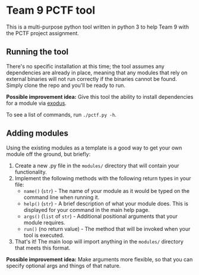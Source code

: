 # Team 9 PCTF tool

This is a multi-purpose python tool written in python 3 to help Team 9 with the PCTF project assignment.

## Running the tool

There's no specific installation at this time; the tool assumes any dependencies are already in place, meaning that any modules that rely on external binaries will not run correctly if the binaries cannot be found. Simply clone the repo and you'll be ready to run.

**Possible improvement idea:** Give this tool the ability to install dependencies for a module via [exodus](https://github.com/intoli/exodus).

To see a list of commands, run `./pctf.py -h`.

## Adding modules

Using the existing modules as a template is a good way to get your own module off the ground, but briefly:

1. Create a new .py file in the `modules/` directory that will contain your functionality.
2. Implement the following methods with the following return types in your file:
   - `name()` (`str`) - The name of your module as it would be typed on the command line when running it.
   - `help()` (`str`) - A brief description of what your module does. This is displayed for your command in the main help page.
   - `args()` (`list` of `str`) - Additional positional arguments that your module requires.
   - `run()` (no return value) - The method that will be invoked when your tool is executed.
3. That's it! The main loop will import anything in the `modules/` directory that meets this format.

**Possible improvement idea:** Make arguments more flexible, so that you can specify optional args and things of that nature.